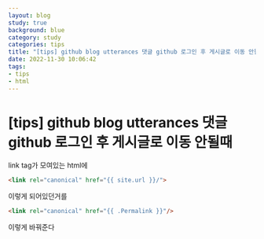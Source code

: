 ```yaml
---
layout: blog
study: true
background: blue
category: study
categories: tips
title: "[tips] github blog utterances 댓글 github 로그인 후 게시글로 이동 안될때"
date: 2022-11-30 10:06:42
tags:
- tips
- html
---
```


# [tips] github blog utterances 댓글 github 로그인 후 게시글로 이동 안될때

link tag가 모여있는 html에

```html
<link rel="canonical" href="{{ site.url }}/">
```
이렇게 되어있던거를

```html
<link rel="canonical" href="{{ .Permalink }}"/>
```
이렇게 바꿔준다